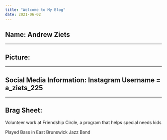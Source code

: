 ```yaml
---
title: "Welcome to My Blog"
date: 2021-06-02
---
```

Name: Andrew Ziets
---

---
Picture: 
---

---
Social Media Information: Instagram Username = a_ziets_225
---

---
Brag Sheet: 
---
  Volunteer work at Friendship Circle, a program that helps special needs kids

  Played Bass in East Brunswick Jazz Band

